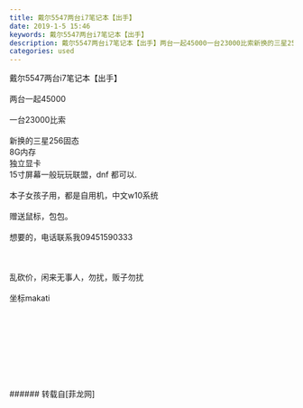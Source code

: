 ```yaml
---
title: 戴尔5547两台i7笔记本【出手】
date: 2019-1-5 15:46
keywords: 戴尔5547两台i7笔记本【出手】
description: 戴尔5547两台i7笔记本【出手】两台一起45000一台23000比索新换的三星256固态8G内存独立显卡15寸屏幕一般玩玩联盟，dnf 都可以.本子女孩子用，都是自用机，中文w10系统赠送鼠标，包包。想要的，电话联系我09451590333 乱砍价，闲来无事人，勿扰，贩子勿扰坐标makati
categories: used
---
```

<td class="t_f" id="postmessage_2620680">

戴尔5547两台i7笔记本【出手】<br/>
<br/>
两台一起45000<br/>
<br/>
一台23000比索<br/>
<br/>
新换的三星256固态<br/>
8G内存<br/>
独立显卡<br/>
15寸屏幕一般玩玩联盟，dnf 都可以.<br/>
<br/>
本子女孩子用，都是自用机，中文w10系统<br/>
<br/>
赠送鼠标，包包。<br/>
<br/>
想要的，电话联系我09451590333 <br/>
<br/>
<br/>
<br/>
乱砍价，闲来无事人，勿扰，贩子勿扰<br/>
<br/>
坐标makati<br/>
<img alt="" border="0" class="zoom" data-cf-modified-45e0ddb577dda496264e5828-="" file="http://www.flw.ph/data/appbyme/upload/image/201901/05/I97ZRF3lG5vj.jpg" id="aimg_ErTXN" lazyloadthumb="1" onclick="" onmouseover="" src="http://www.flw.ph/data/appbyme/upload/image/201901/05/I97ZRF3lG5vj.jpg"/><br/>
<br/>
<img alt="" border="0" class="zoom" data-cf-modified-45e0ddb577dda496264e5828-="" file="http://www.flw.ph/data/appbyme/upload/image/201901/05/05CyLAxRj15J.jpg" id="aimg_QwWDD" lazyloadthumb="1" onclick="" onmouseover="" src="http://www.flw.ph/data/appbyme/upload/image/201901/05/05CyLAxRj15J.jpg"/><br/>
<br/>
<img alt="" border="0" class="zoom" data-cf-modified-45e0ddb577dda496264e5828-="" file="http://www.flw.ph/data/appbyme/upload/image/201901/05/BfLmpL5KWarm.jpg" id="aimg_FKr8t" lazyloadthumb="1" onclick="" onmouseover="" src="http://www.flw.ph/data/appbyme/upload/image/201901/05/BfLmpL5KWarm.jpg"/><br/>
<br/>
<img alt="" border="0" class="zoom" data-cf-modified-45e0ddb577dda496264e5828-="" file="http://www.flw.ph/data/appbyme/upload/image/201901/05/SceVNiLC1Ocw.jpg" id="aimg_K212M" lazyloadthumb="1" onclick="" onmouseover="" src="http://www.flw.ph/data/appbyme/upload/image/201901/05/SceVNiLC1Ocw.jpg"/><br/>
<br/>
<img alt="" border="0" class="zoom" data-cf-modified-45e0ddb577dda496264e5828-="" file="http://www.flw.ph/data/appbyme/upload/image/201901/05/cBc92tPn4Brl.jpg" id="aimg_Z5pyz" lazyloadthumb="1" onclick="" onmouseover="" src="http://www.flw.ph/data/appbyme/upload/image/201901/05/cBc92tPn4Brl.jpg"/><br/>
<br/>
<img alt="" border="0" class="zoom" data-cf-modified-45e0ddb577dda496264e5828-="" file="http://www.flw.ph/data/appbyme/upload/image/201901/05/hDmhKIU57Qdv.jpg" id="aimg_lLj88" lazyloadthumb="1" onclick="" onmouseover="" src="http://www.flw.ph/data/appbyme/upload/image/201901/05/hDmhKIU57Qdv.jpg"/><br/>
<br/>
<img alt="" border="0" class="zoom" data-cf-modified-45e0ddb577dda496264e5828-="" file="http://www.flw.ph/data/appbyme/upload/image/201901/05/aSqmmUX9L5xj.jpg" id="aimg_n9NdP" lazyloadthumb="1" onclick="" onmouseover="" src="http://www.flw.ph/data/appbyme/upload/image/201901/05/aSqmmUX9L5xj.jpg"/><br/>
<br/>
<img alt="" border="0" class="zoom" data-cf-modified-45e0ddb577dda496264e5828-="" file="http://www.flw.ph/data/appbyme/upload/image/201901/05/dWWiOAXU9nUt.jpg" id="aimg_zv9v8" lazyloadthumb="1" onclick="" onmouseover="" src="http://www.flw.ph/data/appbyme/upload/image/201901/05/dWWiOAXU9nUt.jpg"/><br/>
<br/>
</td>
###### 转载自[菲龙网]